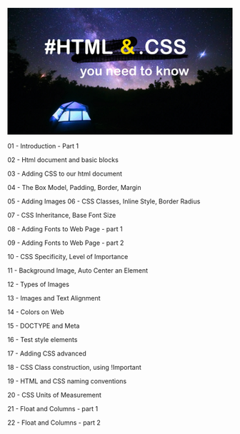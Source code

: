 ![Image of Yaktocat](course/html-css-cover.jpg)

01 - Introduction - Part 1

02 - Html document and basic blocks

03 - Adding CSS to our html document

04 - The Box Model, Padding, Border, Margin

05 - Adding Images
06 - CSS Classes, Inline Style, Border Radius

07 - CSS Inheritance, Base Font Size

08 - Adding Fonts to Web Page - part 1

09 - Adding Fonts to Web Page - part 2

10 - CSS Specificity, Level of Importance

11 - Background Image, Auto Center an Element

12 - Types of Images

13 - Images and Text Alignment

14 - Colors on Web

15 - DOCTYPE and Meta

16 - Test style elements

17 - Adding CSS advanced

18 - CSS Class construction, using !Important

19 - HTML and CSS naming conventions

20 - CSS Units of Measurement

21 - Float and Columns - part 1

22 - Float and Columns - part 2
